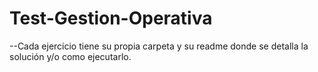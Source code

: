 # Test-Gestion-Operativa


--Cada ejercicio tiene su propia carpeta y su readme donde se detalla la solución y/o como ejecutarlo.

